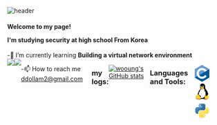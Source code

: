 ![header](https://capsule-render.vercel.app/api?type=venom&color=4DD6D3&text=%20Hi%20👋,%20I'm%20Gunwoo%20&animation=twinkling&fontSize=50&fontAlignY=40&fontAlign=50&height=200&fontColor=000000)

<h4 align="left">Welcome to my page!
 
I'm studying security at high school From Korea</h4>
-📖 I’m currently learning **Building a virtual network environment**</br>
    <div style="display:flex; flex-direction:row;">
    <a href="https://github.com/gunwoo105/PK-project">
    <img src="https://img.shields.io/badge/practice-FFC0CB?style=for-the-badge"> 
    </a>
    <a href="https://https://github.com/gunwoo105/Skill-competition-training">
    <img src="https://img.shields.io/badge/Skill competition-FFC00B?style=for-the-badge"> 
    </a>

-📫 How to reach me ddollam2@gmail.com

<h3 align="left">my logs:</h3>
 
[![wooung's GitHub stats](https://github-readme-stats.vercel.app/api?username=gunwoo105&include_all_commits=true&theme=nord&hide_border=true&count_private=true)](https://github.com/jiholee0/github-readme-stats)
<p align="left">
</p>

<p align="left">
</p>

<h3 align="left">Languages and Tools:</h3>
<p align="left"> <a href="https://www.cprogramming.com/" target="_blank" rel="noreferrer"> <img src="https://raw.githubusercontent.com/devicons/devicon/master/icons/c/c-original.svg" alt="c" width="40" height="40"/> </a> <a href="https://www.linux.org/" target="_blank" rel="noreferrer"> <img src="https://raw.githubusercontent.com/devicons/devicon/master/icons/linux/linux-original.svg" alt="linux" width="40" height="40"/> </a> <a href="https://www.python.org/" target="_blank" rel="noreferrer"> <img src="https://raw.githubusercontent.com/devicons/devicon/master/icons/python/python-original.svg" alt="python" width="40" height="40"/> </a> </p> 
